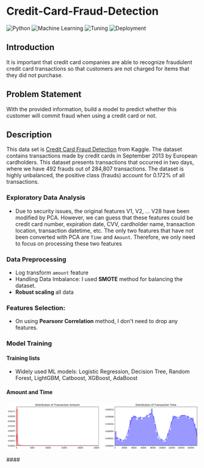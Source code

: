 # Credit-Card-Fraud-Detection

![Python](https://img.shields.io/badge/Python-3.8.10-blue.svg)
![Machine Learning](https://img.shields.io/badge/Machine%20Learning-LightGBM-orange)
![Tuning](https://img.shields.io/badge/Tuning-Optuna-red)
![Deployment](https://img.shields.io/badge/Dashboard-Plotly-purple)

## Introduction
It is important that credit card companies are able to recognize fraudulent credit card transactions so that customers are not charged for items that they did not purchase.

## Problem Statement
With the provided information, build a model to predict whether this customer will commit fraud when using a credit card or not.

## Description
This data set is [Credit Card Fraud Detection](https://www.kaggle.com/datasets/mlg-ulb/creditcardfraud) from Kaggle. The dataset contains transactions made by credit cards in September 2013 by European cardholders. This dataset presents transactions that occurred in two days, where we have 492 frauds out of 284,807 transactions. The dataset is highly unbalanced, the positive class (frauds) account for 0.172% of all transactions.

### Exploratory Data Analysis
* Due to security issues, the original features V1, V2, ... V28 have been modified by PCA. However, we can guess that these features could be credit card number, expiration date, CVV, cardholder name, transaction location, transaction datetime, etc.
The only two features that have not been converted with PCA are ```Time``` and ```Amount```. Therefore, we only need to focus on processing these two features

### Data Preprocessing
* Log transform ```amount``` feature
* Handling Data Imbalance: I used **SMOTE** method for balancing the dataset. 
* **Robust scaling** all data

### Features Selection:
* On using **Pearsonr Correlation** method, I don't need to drop any features.

### Model Training

#### Training lists
* Widely used ML models: Logistic Regression, Decision Tree, Random Forest, LightGBM, Catboost, XGBoost, AdaBoost
#### Amount and Time

<p align='center'>
    <img src="download (5).png"/>
</p>
#### 

